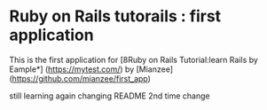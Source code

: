 # Ruby on Rails tutorails : first application


This is the first application for [8Ruby on Rails Tutorial:learn Rails by Eample*] (https://mytest.com/) by [Mianzee] (https://github.com/mianzee/first_app)

still learning again changing README
2nd time change
